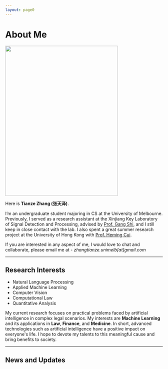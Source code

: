 ```yaml
---
layout: page0
---
```


# About Me

<img src="https://zhangtianze.com/MeJhiPli.png" class="floatpic" width="360" height="480">

Here is **Tianze Zhang (张天泽)**.

I’m an undergraduate student majoring in CS at the University of Melbourne. Previously, I served as a research assistant at the Xinjiang Key Laboratory of Signal Detection and Processing, advised by [Prof. Gang Shi](https://it.xju.edu.cn/info/1144/2113.htm), and I still keep in close contact with the lab. I also spent a great summer research project at the University of Hong Kong with [Prof. Heming Cui](https://www.cs.hku.hk/people/academic-staff/heming).

If you are interested in any aspect of me, I would love to chat and collaborate, please email me at - *zhangtianze.unimelb[at]gmail.com*

---

<!--## Academic Background

- **July 2025 - Future:** The University of Melbourne (BSc, CS)
- **Jan 2023 - June 2025:** Xinjiang Key Laboratory of Signal Detection and Processing(Research assistant)
- **Sep 2022 - June 2024:** Xinjiang University (BSc, CS)(Transfer to UniMelb)
- **July 2023 - Aug 2023:** The University of Hongkong(Summer research)

---
-->

<!--## Academic Milestones-->

<!-- Mar 2024：Very honored to receive the **Offer of Bachelor of Science** from **The University of Melbourne**. -->
<!-- July 2023：Very excited to join a **Summer reasearch** project at **The University of Hong Kong**.-->
<!-- Jan 2023：Very honored to join the **Xinjiang Key Laboratory of Signal Detection and Processing**.-->

<!--## Recommendation

- Recommendation Letter from [Prof. Gang Shi](https://it.xju.edu.cn/info/1144/2113.htm) , Xinjiang University
- Recommendation Letter from [Prof. Heming Cui](https://www.cs.hku.hk/people/academic-staff/heming) , The University of Hongkong.

---
-->

## Research Interests

- Natural Language Processing
- Applied Machine Learning
- Computer Vision
- Computational Law
- Quantitative Analysis

My current research focuses on practical problems faced by artificial intelligence in complex legal scenarios. My interests are **Machine Learning** and its applications in **Law**, **Finance**, and **Medicine**. In short, advanced technologies such as artificial intelligence have a positive impact on everyone's life. I hope to devote my talents to this meaningful cause and bring benefits to society.

---

## News and Updates
<html lang="en">
<head>
    <meta charset="UTF-8">
    <meta name="viewport" content="width=device-width, initial-scale=1.0">
    <link rel="stylesheet" href="https://cdnjs.cloudflare.com/ajax/libs/font-awesome/6.4.0/css/all.min.css">
    <style>
        /* 完全封装的新闻模块样式 - 所有样式都限制在 .academic-news-module 内 */
        .academic-news-module {
            /* 重置所有子元素的默认样式 */
            box-sizing: border-box;
            font-family: 'Segoe UI', Tahoma, Geneva, Verdana, sans-serif;
            width: 100%;
            max-width: 1000px;
            margin: 0 auto;
            position: relative;
            background: transparent;
        }

        .academic-news-module *,
        .academic-news-module *::before,
        .academic-news-module *::after {
            box-sizing: border-box;
            margin: 0;
            padding: 0;
        }

        .academic-news-module .news-wrapper {
            --ac-primary: #2c3e50;
            --ac-secondary: #3498db;
            --ac-text-light: #ecf0f1;
            --ac-bg: #fff;
            --ac-gray-light: #f8f9fa;
            --ac-gray: #6c757d;
            --ac-shadow: 0 10px 30px rgba(0,0,0,0.1);
            --ac-shadow-hover: 0 15px 40px rgba(0,0,0,0.15);

            color: #333;
            overflow: hidden;
            border-radius: 16px;
            background: rgba(255, 255, 255, 0.95);
            box-shadow: 0 12px 40px rgba(0, 0, 0, 0.1);
            position: relative;
            animation: fadeInUp 0.8s ease-out;
            height: 100%;
        }

        /* 内容容器 - 覆盖整个背景 */
        .academic-news-module .carousel-container {
            position: relative;
            height: 340px;
            border-radius: 14px;
            overflow: hidden;
            box-shadow: 0 8px 25px rgba(0,0,0,0.08);
            background: var(--ac-bg);
            display: flex;
            border: 1px solid rgba(0,0,0,0.05);
        }

        /* 左侧成就展示区 */
        .academic-news-module .content-panel {
            flex: 0 0 70%;
            position: relative;
            background: var(--ac-bg);
            overflow: hidden;
        }

        .academic-news-module .achievement-wrapper {
            position: relative;
            height: 100%;
            display: flex;
            align-items: center;
            justify-content: center;
            padding: 15px;
        }

        .academic-news-module .achievement-card {
            position: absolute;
            width: 100%;
            max-width: 700px;
            padding: 60px;
            opacity: 0;
            transform: translateY(30px) scale(0.95);
            transition: all 0.6s cubic-bezier(0.4, 0, 0.2, 1);
            pointer-events: none;
            margin: 0;
            background: white;
            border-radius: 12px;
            box-shadow: 0 5px 15px rgba(0,0,0,0.05);
        }

        .academic-news-module .achievement-card.active {
            opacity: 1;
            transform: translateY(0) scale(1);
            pointer-events: all;
            z-index: 2;
        }

        .academic-news-module .achievement-card.prev,
        .academic-news-module .achievement-card.next {
            z-index: 1;
        }

        .academic-news-module .achievement-card.prev {
            transform: translateY(-30px) scale(0.95);
        }

        .academic-news-module .achievement-card.next {
            transform: translateY(30px) scale(0.95);
        }

        .academic-news-module .achievement-date {
            color: var(--ac-secondary);
            font-size: 14px;  /* 原来16px，缩小到14px */
            font-weight: 600;
            text-transform: uppercase;
            letter-spacing: 1px;
            margin: 0 0 15px 0;
            display: inline-block;
            position: relative;
            padding-left: 24px;
        }

        .academic-news-module .achievement-date::before {
            content: '';
            position: absolute;
            left: 0;
            top: 50%;
            transform: translateY(-50%);
            width: 14px;
            height: 3px;
            background: var(--ac-secondary);
        }

        .academic-news-module .achievement-title {
            font-size: 20px;  /* 原来24px，缩小到20px */
            font-weight: 700;
            margin: 0 0 20px 0;
            color: var(--ac-primary);
            line-height: 1.3;
        }

        .academic-news-module .achievement-description {
            font-size: 14px;  /* 原来16px，缩小到14px */
            line-height: 1.7;
            color: #5a6c7d;
            margin: 0 0 25px 0;
        }

        .academic-news-module .achievement-tags {
            display: flex;
            flex-wrap: wrap;
            gap: 10px;
            margin: 0;
            padding: 0;
            list-style: none;
        }

        .academic-news-module .tag {
            display: inline-block;
            padding: 6px 15px;
            background: rgba(52, 152, 219, 0.1);
            color: var(--ac-secondary);
            border-radius: 20px;
            font-size: 12px;  /* 原来13px，缩小到12px */
            font-weight: 600;
            border: 1px solid rgba(52, 152, 219, 0.2);
            transition: all 0.3s ease;
            margin: 0;
        }

        .academic-news-module .tag:hover {
            background: var(--ac-secondary);
            color: white;
            transform: translateY(-2px);
            box-shadow: 0 4px 12px rgba(52, 152, 219, 0.3);
        }

        /* 右侧时间轴面板 */
        .academic-news-module .timeline-panel {
            flex: 0 0 30%;
            background: linear-gradient(160deg, #2c3e50 0%, #1a2530 100%);
            position: relative;
            display: flex;
            align-items: center;
            overflow: hidden;
        }

        .academic-news-module .timeline-wrapper {
            width: 100%;
            height: 100%;
            position: relative;
            display: flex;
            flex-direction: column;
            justify-content: center;
            align-items: center;
            padding: 30px 15px;
        }

        .academic-news-module .timeline-container {
            position: relative;
            width: 100%;
            height: 100%;
            display: flex;
            flex-direction: column;
            justify-content: center;
            gap: 100px;
            transition: transform 0.6s cubic-bezier(0.4, 0, 0.2, 1);
            overflow-y: auto;
            scrollbar-width: none; /* Firefox */
        }

        .academic-news-module .timeline-container::-webkit-scrollbar {
            display: none; /* Chrome, Safari */
        }

        .academic-news-module .timeline-item {
            position: absolute;
            width: 100%;
            padding-left: 30px;
            cursor: pointer;
            opacity: 0;
            transform: scale(0.8) translateY(0);
            transition: all 0.5s cubic-bezier(0.4, 0, 0.2, 1);
            pointer-events: none;
            margin: 0;
        }

        .academic-news-module .timeline-item.position-prev {
            transform: translateY(-85px) scale(0.85);
            opacity: 0.4;
            pointer-events: all;
        }

        .academic-news-module .timeline-item.position-current {
            transform: translateY(0) scale(1);
            opacity: 1;
            pointer-events: all;
        }

        .academic-news-module .timeline-item.position-next {
            transform: translateY(85px) scale(0.85);
            opacity: 0.4;
            pointer-events: all;
        }

        .academic-news-module .timeline-item::before {
            content: '';
            position: absolute;
            left: 0;
            top: 7px;
            width: 12px;
            height: 12px;
            background: rgba(255, 255, 255, 0.3);
            border-radius: 50%;
            border: 2px solid rgba(255, 255, 255, 0.5);
            transition: all 0.5s ease;
        }

        .academic-news-module .timeline-item.position-current::before {
            width: 16px;
            height: 16px;
            background: var(--ac-secondary);
            border-color: var(--ac-bg);
            box-shadow: 0 0 0 4px rgba(52, 152, 219, 0.3);
            top: 4px;
        }

        .academic-news-module .timeline-date {
            color: var(--ac-text-light);
            font-weight: 700;
            margin: 0 0 5px 0;
            font-size: 12px;  /* 原来14px，缩小到12px */
            transition: all 0.5s ease;
        }

        .academic-news-module .timeline-item.position-current .timeline-date {
            font-size: 13px;  /* 原来15px，缩小到13px */
            color: #3498db;
        }

        .academic-news-module .timeline-title {
            color: rgba(255, 255, 255, 0.7);
            font-size: 12px;  /* 原来14px，缩小到12px */
            line-height: 1.4;
            transition: all 0.5s ease;
            margin: 0;
        }

        .academic-news-module .timeline-item.position-current .timeline-title {
            color: rgba(255, 255, 255, 0.95);
            font-size: 13px;  /* 原来15px，缩小到13px */
        }

        /* 连接线 */
        .academic-news-module .timeline-line {
            position: absolute;
            left: 37px;
            top: 50%;
            transform: translateY(-50%);
            width: 3px;
            height: 300px;
            background: linear-gradient(to bottom,
            transparent 0%,
            rgba(255,255,255,0.2) 30%,
            rgba(52,152,219,0.6) 50%,
            rgba(255,255,255,0.2) 70%,
            transparent 100%);
            pointer-events: none;
        }

        /* 边缘渐变效果 */
        .academic-news-module .timeline-panel::before,
        .academic-news-module .timeline-panel::after {
            content: '';
            position: absolute;
            left: 0;
            right: 0;
            height: 70px;
            pointer-events: none;
            z-index: 2;
        }

        .academic-news-module .timeline-panel::before {
            top: 0;
            background: linear-gradient(to bottom, #1a2530 0%, transparent 100%);
        }

        .academic-news-module .timeline-panel::after {
            bottom: 0;
            background: linear-gradient(to top, #1a2530 0%, transparent 100%);
        }

        /* 导航控制 - 固定在容器底部并默认隐藏 */
        .academic-news-module .nav-controls {
            position: absolute;
            bottom: 20px;
            left: 50%;
            transform: translateX(-50%);
            display: flex;
            align-items: center;
            gap: 25px;
            z-index: 100;
            opacity: 0;
            transition: all 0.4s ease;
            background: rgba(255, 255, 255, 0.95);
            padding: 12px 30px;
            border-radius: 35px;
            box-shadow: 0 8px 30px rgba(0, 0, 0, 0.15);
            backdrop-filter: blur(4px);
        }

        .academic-news-module .news-wrapper:hover .nav-controls {
            opacity: 1;
        }

        .academic-news-module .nav-button {
            width: 48px;
            height: 48px;
            border-radius: 50%;
            background: white;
            border: none;
            box-shadow: 0 4px 15px rgba(0, 0, 0, 0.12);
            cursor: pointer;
            display: flex;
            align-items: center;
            justify-content: center;
            transition: all 0.3s ease;
            font-size: 18px;
            color: var(--ac-gray);
        }

        .academic-news-module .nav-button:hover:not(:disabled) {
            transform: translateY(-3px);
            box-shadow: 0 7px 20px rgba(0, 0, 0, 0.18);
            background: var(--ac-secondary);
            color: white;
        }

        .academic-news-module .nav-button:disabled {
            opacity: 0.4;
            cursor: not-allowed;
        }

        .academic-news-module .progress-counter {
            font-size: 15px;
            color: var(--ac-gray);
            font-weight: 600;
            background: white;
            padding: 8px 20px;
            border-radius: 20px;
            box-shadow: 0 3px 10px rgba(0, 0, 0, 0.07);
            margin: 0;
        }

        .academic-news-module .current-number {
            color: var(--ac-secondary);
            font-weight: 700;
            font-size: 16px;
        }

        .academic-news-module .auto-play-indicator {
            position: absolute;
            bottom: 15px;
            left: 15px;
            font-size: 12px;
            color: #3498db;
            display: flex;
            align-items: center;
            gap: 6px;
        }

        /* 响应式设计 */
        @media (max-width: 900px) {
            .academic-news-module .carousel-container {
                height: 600px;
                flex-direction: column;
            }

            .academic-news-module .content-panel {
                flex: 0 0 60%;
            }

            .academic-news-module .timeline-panel {
                flex: 0 0 40%;
            }

            .academic-news-module .achievement-card {
                padding: 25px;
            }

            .academic-news-module .achievement-title {
                font-size: 22px;
            }

            .academic-news-module .timeline-wrapper {
                flex-direction: row;
                height: 100%;
                padding: 15px;
            }

            .academic-news-module .timeline-container {
                flex-direction: row;
                gap: 15px;
            }

            .academic-news-module .timeline-item.position-prev {
                transform: translateX(-100px) scale(0.85);
            }

            .academic-news-module .timeline-item.position-current {
                transform: translateX(0) scale(1);
            }

            .academic-news-module .timeline-item.position-next {
                transform: translateX(100px) scale(0.85);
            }

            .academic-news-module .timeline-line {
                display: none;
            }

            .academic-news-module .nav-controls {
                bottom: 15px;
                opacity: 1;
                background: rgba(255, 255, 255, 0.95);
                padding: 10px 25px;
            }
        }

        @media (max-width: 600px) {
            .academic-news-module .achievement-card {
                padding: 20px;
            }

            .academic-news-module .achievement-title {
                font-size: 20px;
            }

            .academic-news-module .achievement-description {
                font-size: 14px;
            }

            .academic-news-module .tag {
                padding: 5px 12px;
                font-size: 12px;
            }

            .academic-news-module .carousel-container {
                height: 650px;
            }
        }

        /* 加载动画 */
        @keyframes fadeInUp {
            from {
                opacity: 0;
                transform: translateY(30px);
            }
            to {
                opacity: 1;
                transform: translateY(0);
            }
        }
    </style>
</head>
<body>
<!-- 完全封装的学术新闻模块 -->
<div class="academic-news-module">
    <div class="news-wrapper">
        <div class="carousel-container">
            <!-- 左侧内容面板 -->
            <div class="content-panel">
                <div class="achievement-wrapper">
                    <div class="achievement-card active" data-index="0">
                        <div class="achievement-date">2025-3</div>
                        <h3 class="achievement-title">Our paper was accepted by IJCNN2025</h3>
                        <p class="achievement-description">
                            Our research result "SWR-BIDeN: An Improved BIDeN Model for Severe Weather Removal in Image Processing" was accepted by the International Joint Conference on Neural Networks (IJCNN2025).
                            The model achieved advanced performance in image restoration tasks under severe weather conditions such as heavy rain and haze.
                        </p>
                        <div class="achievement-tags">
                            <span class="tag">CCF-C</span>
                            <span class="tag">Image Processing</span>
                            <span class="tag">CV</span>
                            <span class="tag">IJCNN2025</span>
                        </div>
                    </div>

                    <div class="achievement-card" data-index="1">
                        <div class="achievement-date">2025-4</div>
                        <h3 class="achievement-title">Our paper was accepted by ICIC2025</h3>
                        <p class="achievement-description">
                            Our research result "LightDrone-YOLO: A Novel Lightweight and Efficient Object Detection Network for Unmanned Aerial Vehicles" was accepted by the International Conference on Intelligent Computing (ICIC2025).
                            This model significantly reduces the computational complexity while maintaining high accuracy, and is suitable for resource-constrained UAV platforms.
                        </p>
                        <div class="achievement-tags">
                            <span class="tag">CCF-C</span>
                            <span class="tag">Object Detection</span>
                            <span class="tag">UVA</span>
                            <span class="tag">ICIC2025</span>
                        </div>
                    </div>

                    <div class="achievement-card" data-index="2">
                        <div class="achievement-date">2025-4</div>
                        <h3 class="achievement-title">Our paper was accepted by ICIC2025</h3>
                        <p class="achievement-description">
                            Our research result "Lightweight Remote Sensing Image Change Detection Based on Global Feature Fusion" was accepted by the International Conference on Intelligent Computing (ICIC2025).
                            This method significantly reduces the computational complexity while maintaining high accuracy.
                        </p>
                        <div class="achievement-tags">
                            <span class="tag">CCF-C</span>
                            <span class="tag">Remote Sensing</span>
                            <span class="tag">CV</span>
                            <span class="tag">ICIC2025</span>
                        </div>
                    </div>

                    <div class="achievement-card" data-index="3">
                        <div class="achievement-date">2025-4</div>
                        <h3 class="achievement-title">Our paper was accepted by ICIC2025</h3>
                        <p class="achievement-description">
                            Our research result "GlintNet: A Lightweight Global-Local Integration Network with Spatial-Channel Mixed Attention for ReID" was accepted by the International Conference on Intelligent Computing (ICIC2025).
                            The model has reached advanced levels in multiple pedestrian re-identification benchmarks.
                        </p>
                        <div class="achievement-tags">
                            <span class="tag">CCF-C</span>
                            <span class="tag">Re-ID</span>
                            <span class="tag">CV</span>
                            <span class="tag">ICIC2025</span>
                        </div>
                    </div>
                </div>
            </div>

            <!-- 右侧时间轴面板 -->
            <div class="timeline-panel">
                <div class="timeline-line"></div>
                <div class="timeline-wrapper">
                    <div class="timeline-container" id="timelineContainer">
                        <!-- 时间轴项目将通过JavaScript动态生成 -->
                    </div>
                </div>
            </div>
        </div>

        <!-- 导航控制 -->
        <div class="nav-controls">
            <button class="nav-button" id="prevBtn">
                <i class="fas fa-chevron-left"></i>
            </button>
            <div class="progress-counter">
                <span class="current-number" id="currentNum">1</span> / <span id="totalNum">4</span>
            </div>
            <button class="nav-button" id="nextBtn">
                <i class="fas fa-chevron-right"></i>
            </button>
        </div>
    </div>
</div>

<script>
    document.addEventListener('DOMContentLoaded', function() {
        // 时间轴数据
        const timelineData = [
            { date: '2025-03', title: 'Our paper was accepted by IJCNN2025' },
            { date: '2025-04', title: 'Our paper was accepted by ICIC2025' },
            { date: '2025-04', title: 'Our paper was accepted by ICIC2025' },
            { date: '2025-04', title: 'Our paper was accepted by ICIC2025' }
        ];

        // 初始化变量
        let currentIndex = 0;
        let autoPlayInterval;
        const wrapper = document.querySelector('.academic-timeline-wrapper');
        const achievementCards = document.querySelectorAll('.achievement-card');
        const timelineContainer = document.getElementById('timelineContainer');
        const prevBtn = document.getElementById('prevBtn');
        const nextBtn = document.getElementById('nextBtn');
        const currentNum = document.getElementById('currentNum');
        const totalNum = document.getElementById('totalNum');
        const totalItems = achievementCards.length;

        // 设置总数
        totalNum.textContent = totalItems;

        // 创建时间轴项目
        function createTimelineItems() {
            timelineData.forEach((item, index) => {
                const timelineItem = document.createElement('div');
                timelineItem.className = 'timeline-item';
                timelineItem.setAttribute('data-index', index);

                timelineItem.innerHTML = `
                        <div class="timeline-date">${item.date}</div>
                        <div class="timeline-title">${item.title}</div>
                    `;

                timelineItem.addEventListener('click', () => {
                    goToIndex(index);
                });

                timelineContainer.appendChild(timelineItem);
            });
        }

        // 更新时间轴位置
        function updateTimelinePositions() {
            const items = timelineContainer.querySelectorAll('.timeline-item');

            items.forEach((item, index) => {
                item.classList.remove('position-prev', 'position-current', 'position-next');

                if (index === currentIndex - 1 && index >= 0) {
                    item.classList.add('position-prev');
                } else if (index === currentIndex) {
                    item.classList.add('position-current');
                } else if (index === currentIndex + 1 && index < totalItems) {
                    item.classList.add('position-next');
                }
            });
        }

        // 更新显示状态
        function updateDisplay(index) {
            // 更新成就卡片
            achievementCards.forEach((card, i) => {
                card.classList.remove('active', 'prev', 'next');
                if (i === index) {
                    card.classList.add('active');
                } else if (i < index) {
                    card.classList.add('prev');
                } else {
                    card.classList.add('next');
                }
            });

            // 更新时间轴
            updateTimelinePositions();

            // 更新进度数字
            currentNum.textContent = index + 1;

            // 更新按钮状态
            prevBtn.disabled = index === 0;
            nextBtn.disabled = index === totalItems - 1;
        }

        // 切换到指定索引
        function goToIndex(index) {
            if (index >= 0 && index < totalItems) {
                currentIndex = index;
                updateDisplay(currentIndex);
            }
        }

        // 上一个
        function goPrev() {
            if (currentIndex > 0) {
                goToIndex(currentIndex - 1);
            }
        }

        // 下一个
        function goNext() {
            if (currentIndex < totalItems - 1) {
                goToIndex(currentIndex + 1);
            } else {
                goToIndex(0);
            }
        }

        // 自动轮播功能
        function startAutoPlay() {
            autoPlayInterval = setInterval(() => {
                if (currentIndex < totalItems - 1) {
                    goToIndex(currentIndex + 1);
                } else {
                    goToIndex(0);
                }
            }, 2000);
        }

        // 停止自动轮播
        function stopAutoPlay() {
            clearInterval(autoPlayInterval);
        }

        // 事件监听器
        prevBtn.addEventListener('click', function() {
            stopAutoPlay();
            goPrev();
            setTimeout(startAutoPlay, 10000);
        });

        nextBtn.addEventListener('click', function() {
            stopAutoPlay();
            goNext();
            setTimeout(startAutoPlay, 10000);
        });

        // 初始化
        createTimelineItems();
        updateDisplay(0);
        startAutoPlay();

        // 当鼠标悬停在容器上时暂停自动轮播
        wrapper.addEventListener('mouseenter', stopAutoPlay);
        wrapper.addEventListener('mouseleave', startAutoPlay);

        // 键盘控制
        document.addEventListener('keydown', (e) => {
            if (e.key === 'ArrowLeft') {
                goPrev();
            } else if (e.key === 'ArrowRight') {
                goNext();
            }
        });

        // 触摸滑动支持
        let touchStartX = 0;
        let touchEndX = 0;

        wrapper.addEventListener('touchstart', (e) => {
            touchStartX = e.changedTouches[0].screenX;
        });

        wrapper.addEventListener('touchend', (e) => {
            touchEndX = e.changedTouches[0].screenX;
            handleSwipe();
        });

        function handleSwipe() {
            const diffX = touchStartX - touchEndX;
            const threshold = 50;

            if (diffX > threshold) {
                goNext();
            } else if (diffX < -threshold) {
                goPrev();
            }
        }

        // 时间轴滚轮滚动支持
        timelineContainer.addEventListener('wheel', (e) => {
            e.preventDefault();
            if (e.deltaY > 0) {
                // 向下滚动 - 下一个
                goNext();
            } else if (e.deltaY < 0) {
                // 向上滚动 - 上一个
                goPrev();
            }
        });
    });
</script>
</body>
</html>
